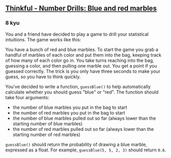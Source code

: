 <h2><a href=https://www.codewars.com/kata/5862f663b4e9d6f12b00003b/train/c target="_blank">Thinkful - Number Drills: Blue and red marbles</a></h2><h3>8 kyu</h3><p>You and a friend have decided to play a game to drill your statistical intuitions. The game works like this:</p><p>You have a bunch of red and blue marbles. To start the game you grab a handful of marbles of each color and put them into the bag, keeping track of how many of each color go in. You take turns reaching into the bag, guessing a color, and then pulling one marble out. You get a point if you guessed correctly. The trick is you only have three seconds to make your guess, so you have to think quickly.</p><p>You've decided to write a function, <code>guessBlue()</code> to help automatically calculate whether you should guess "blue" or "red". The function should take four arguments:</p><ul><li>the number of blue marbles you put in the bag to start</li><li>the number of red marbles you put in the bag to start</li><li>the number of blue marbles pulled out so far (always lower than the starting number of blue marbles)</li><li>the number of red marbles pulled out so far (always lower than the starting number of red marbles)</li></ul><p><code>guessBlue()</code> should return the probability of drawing a blue marble, expressed as a float. For example, <code>guessBlue(5, 5, 2, 3)</code> should return <code>0.6</code>.</p>